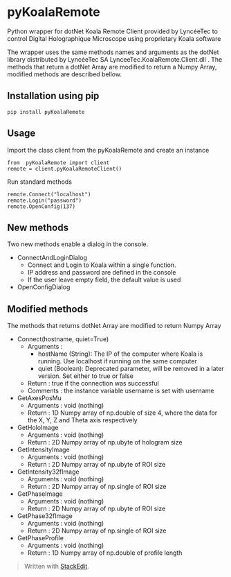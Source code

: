# pyKoalaRemote
Python wrapper for dotNet Koala Remote Client provided by LyncéeTec to control Digital Holographique Microscope using proprietary Koala software

The wrapper uses the same methods names and arguments as the dotNet library distributed by LyncéeTec SA LynceeTec.KoalaRemote.Client.dll .
The methods that return a dotNet Array are modified to return a Numpy Array, modified methods are described bellow.

## Installation using pip

    pip install pyKoalaRemote
    
## Usage
Import the class client from the pyKoalaRemote and create an instance

    from  pyKoalaRemote import client
    remote = client.pyKoalaRemoteClient()
 
Run standard methods

    remote.Connect("localhost")
    remote.Login("password")
    remote.OpenConfig(137)

## New methods
Two new methods enable a dialog in the console.

 - ConnectAndLoginDialog
	 - Connect and Login to Koala within a single function.
	 - IP address and password are defined in the console
	 - If the user leave empty field, the default value is used
 - OpenConfigDialog

## Modified methods
The methods that returns dotNet Array are modified to return Numpy Array

 - Connect(hostname, quiet=True)
	 - Arguments :
		 - hostName (String): The IP of the computer where Koala is running. Use localhost if running on the same computer
		 - quiet (Boolean): Deprecated parameter, will be removed in a later version. Set either to true or false
	 - Return : true if the connection was successful
	 - Comments : the instance variable username is set with username
 - GetAxesPosMu
	 - Arguments : void (nothing)
	 - Return : 1D Numpy array of np.double of size 4, where the data for the X, Y, Z and Theta axis respectively
 - GetHoloImage
	 - Arguments : void (nothing)
	 - Return : 2D Numpy array of np.ubyte of hologram size
 - GetIntensityImage
	 - Arguments : void (nothing)
	 - Return : 2D Numpy array of np.ubyte of ROI size
 - GetIntensity32fImage
	 - Arguments : void (nothing)
	 - Return : 2D Numpy array of np.single of ROI size
 - GetPhaseImage
	 - Arguments : void (nothing)
	 - Return : 2D Numpy array of np.ubyte of ROI size
 - GetPhase32fImage
	 - Arguments : void (nothing)
	 - Return : 2D Numpy array of np.single of ROI size
 - GetPhaseProfile
	 - Arguments : void (nothing)
	 - Return : 1D Numpy array of np.double of profile length

    
> Written with [StackEdit](https://stackedit.io/).
<!--stackedit_data:
eyJoaXN0b3J5IjpbLTEyMTk5NjYyNTcsLTYzNjU5MjE5M119
-->